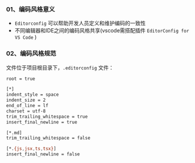 ### 01、编码风格意义

* `Editorconfig` 可以帮助开发人员定义和维护编码的一致性
* 不同编辑器和IDE之间的编码风格共享(vscode需搭配插件 `EditorConfig for VS Code` )



### 02、编码风格规范

文件位于项目根目录下，`.editorconfig` 文件：

```bash
root = true

[*]
indent_style = space
indent_size = 2
end_of_line = lf
charset = utf-8
trim_trailing_whitespace = true
insert_final_newline = true

[*.md]
trim_trailing_whitespace = false

[*.{js,jsx,ts,tsx}]
insert_final_newline = false
```

